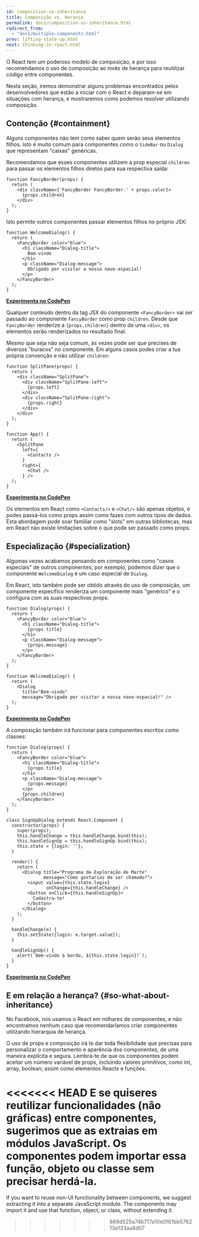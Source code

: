 ```yaml
---
id: composition-vs-inheritance
title: Composição vs. Herança
permalink: docs/composition-vs-inheritance.html
redirect_from:
  - "docs/multiple-components.html"
prev: lifting-state-up.html
next: thinking-in-react.html
---
```


O React tem um poderoso modelo de composição, e por isso recomendamos o uso de composição ao invés de herança para reutilizar código entre componentes.

Nesta seção, iremos demonstrar alguns problemas encontrados pelos desenvolvedores que estão a iniciar com o React e deparam-se em situações com herança, e mostraremos como podemos resolver utilizando composição.

## Contenção {#containment}

Alguns componentes não tem como saber quem serão seus elementos filhos. Isto é muito comum para componentes como o `SideBar` ou `Dialog` que representam "caixas" genéricas.

Recomendamos que esses componentes utilizem a prop especial `children` para passar os elementos filhos diretos para sua respectiva saída:

```js{4}
function FancyBorder(props) {
  return (
    <div className={'FancyBorder FancyBorder-' + props.color}>
      {props.children}
    </div>
  );
}
```

Isto permite outros componentes passar elementos filhos no próprio JSX:

```js{4-9}
function WelcomeDialog() {
  return (
    <FancyBorder color="blue">
      <h1 className="Dialog-title">
        Bem-vindo
      </h1>
      <p className="Dialog-message">
        Obrigado por visitar a nossa nave-espacial!
      </p>
    </FancyBorder>
  );
}
```

**[Experimenta no CodePen](https://codepen.io/gaearon/pen/ozqNOV?editors=0010)**

Qualquer conteúdo dentro da tag JSX do componente `<FancyBorder>` vai ser passado ao componente `FancyBorder` como prop `children`. Desde que `FancyBorder` renderize a `{props.children}` dentro de uma `<div>`, os elementos serão renderizados no resultado final.

Mesmo que seja não seja comum, às vezes pode ser que precises de diversos "buracos" no componente. Em alguns casos podes criar a tua própria convenção e não utilizar `children`:

```js{5,8,18,21}
function SplitPane(props) {
  return (
    <div className="SplitPane">
      <div className="SplitPane-left">
        {props.left}
      </div>
      <div className="SplitPane-right">
        {props.right}
      </div>
    </div>
  );
}

function App() {
  return (
    <SplitPane
      left={
        <Contacts />
      }
      right={
        <Chat />
      } />
  );
}
```

[**Experimenta no CodePen**](https://codepen.io/gaearon/pen/gwZOJp?editors=0010)

Os elementos em React como `<Contacts/>` e `<Chat/>` são apenas objetos, e podes passá-los como props assim como fazes com outros tipos de dados. Esta abordagem pode soar familiar como "slots" em outras bibliotecas, mas em React não existe limitações sobre o que pode ser passado como props.

## Especialização {#specialization}

Algumas vezes acabamos pensando em componentes como "casos especiais" de outros componentes, por exemplo, podemos dizer que o componente `WelcomeDialog` é um caso especial de `Dialog`.

Em React, isto também pode ser obtido através do uso de composição, um componente específico renderiza um componente mais "genérico" e o configura com as suas respectivas props:

```js{5,8,16-18}
function Dialog(props) {
  return (
    <FancyBorder color="blue">
      <h1 className="Dialog-title">
        {props.title}
      </h1>
      <p className="Dialog-message">
        {props.message}
      </p>
    </FancyBorder>
  );
}

function WelcomeDialog() {
  return (
    <Dialog
      title="Bem-vindo"
      message="Obrigado por visitar a nossa nave-espacial!" />
  );
}
```

[**Experimenta no CodePen**](https://codepen.io/gaearon/pen/kkEaOZ?editors=0010)

A composição também irá funcionar para componentes escritos como classes:

```js{10,27-31}
function Dialog(props) {
  return (
    <FancyBorder color="blue">
      <h1 className="Dialog-title">
        {props.title}
      </h1>
      <p className="Dialog-message">
        {props.message}
      </p>
      {props.children}
    </FancyBorder>
  );
}

class SignUpDialog extends React.Component {
  constructor(props) {
    super(props);
    this.handleChange = this.handleChange.bind(this);
    this.handleSignUp = this.handleSignUp.bind(this);
    this.state = {login: ''};
  }

  render() {
    return (
      <Dialog title="Programa de Exploração de Marte"
              message="Como gostarias de ser chamado?">
        <input value={this.state.login}
               onChange={this.handleChange} />
        <button onClick={this.handleSignUp}>
          Cadastra-te!
        </button>
      </Dialog>
    );
  }

  handleChange(e) {
    this.setState({login: e.target.value});
  }

  handleSignUp() {
    alert(`Bem-vindo à bordo, ${this.state.login}!`);
  }
}
```

[**Experimenta no CodePen**](https://codepen.io/gaearon/pen/gwZbYa?editors=0010)

## E em relação a herança? {#so-what-about-inheritance}

No Facebook, nós usamos o React em milhares de componentes, e não encontramos nenhum caso que recomendaríamos criar componentes utilizando hierarquia de herança.

O uso de props e composição irá te dar toda flexibilidade que precisas para personalizar o comportamento e aparência dos componentes, de uma maneira explícita e segura. Lembra-te de que os componentes podem aceitar um número variável de props, incluindo valores primitivos, como int, array, boolean; assim como elementos Reacts e funções.

<<<<<<< HEAD
 E se quiseres reutilizar funcionalidades (não gráficas) entre componentes, sugerimos que as extraias em módulos JavaScript. Os componentes podem importar essa função, objeto ou classe sem precisar herdá-la.
=======
If you want to reuse non-UI functionality between components, we suggest extracting it into a separate JavaScript module. The components may import it and use that function, object, or class, without extending it.
>>>>>>> 868d525a74b717a10e0f61bb576213e133aa8d07
